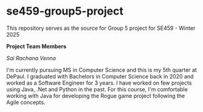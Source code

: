# se459-group5-project

This repository serves as the source for Group 5 project for SE459 - Winter 2025   

**Project Team Members**

_Sai Rachana Venna_

I'm currently pursuing MS in Computer Science and this is my 5th quarter at DePaul. I graduated with Bachelors in Computer Science back in 2020 and worked as a Software Engineer for 3 years. I have worked on few projects using Java, .Net and Python in the past. For this course, I'm comfortable working with Java for developing the Rogue game project following the Agile concepts.